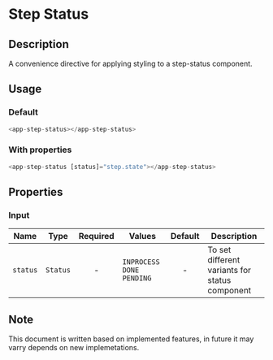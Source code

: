 # Step Status

## Description

A convenience directive for applying styling to a step-status component.

## Usage

### Default

```js
<app-step-status></app-step-status>
```

### With properties

```js
<app-step-status [status]="step.state"></app-step-status>

```

## Properties

### Input

| Name     | Type     | Required | Values                       | Default | Description                                    |
| -------- | -------- | :------: | ---------------------------- | :-----: | ---------------------------------------------- |
| `status` | `Status` |    -     | `INPROCESS` `DONE` `PENDING` |    -    | To set different variants for status component |

## Note

This document is written based on implemented features, in future it may varry depends on new implemetations.
